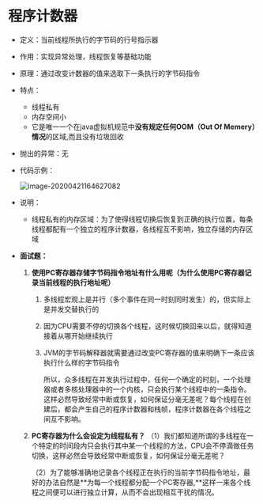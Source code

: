 # 程序计数器

* 定义：当前线程所执行的字节码的行号指示器

* 作用：实现异常处理，线程恢复等基础功能

* 原理：通过改变计数器的值来选取下一条执行的字节码指令

* 特点：

  * 线程私有
  * 内存空间小
  * 它是唯一一个在java虚拟机规范中**没有规定任何OOM（Out Of Memery）情况**的区域,而且没有垃圾回收

* 抛出的异常：无

* 代码示例：

  ![image-20200421164627082](C:\Users\apple\AppData\Roaming\Typora\typora-user-images\image-20200421164627082.png)

* 说明：

  * 线程私有的内存区域：为了使得线程切换后恢复到正确的执行位置，每条线程都配有一个独立的程序计数器，各线程互不影响，独立存储的内存区域

* **面试题：**

  1. **使用PC寄存器存储字节码指令地址有什么用呢（为什么使用PC寄存器记录当前线程的执行地址呢）**

     1. 多线程宏观上是并行（多个事件在同一时刻同时发生）的，但实际上是并发交替执行的

     2. 因为CPU需要不停的切换各个线程，这时候切换回来以后，就得知道接着从哪开始继续执行

     3. JVM的字节码解释器就需要通过改变PC寄存器的值来明确下一条应该执行什么样的字节码指令

        所以，众多线程在并发执行过程中，任何一个确定的时刻，一个处理器或者多核处理器中的一个内核，只会执行某个线程中的一条指令。这样必然导致经常中断或恢复，如何保证分毫无差呢？每个线程在创建后，都会产生自己的程序计数器和栈帧，程序计数器在各个线程之间互不影响。

  2. **PC寄存器为什么会设定为线程私有？**
     （1）我们都知道所谓的多线程在一个特定的时间段内只会执行其中某一个线程的方法，CPU会不停滴做任务切换，这样必然会导致经常中断或恢复，如何保证分毫无差呢？

     （2）为了能够准确地记录各个线程正在执行的当前字节码指令地址，最好的办法自然是**为每一个线程都分配一个PC寄存器,**这样一来各个线程之间便可以进行独立计算，从而不会出现相互干扰的情况。